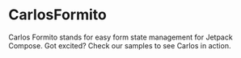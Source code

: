 # CarlosFormito
Carlos Formito stands for easy form state management for Jetpack Compose. Got excited? Check our samples to see Carlos in action.
